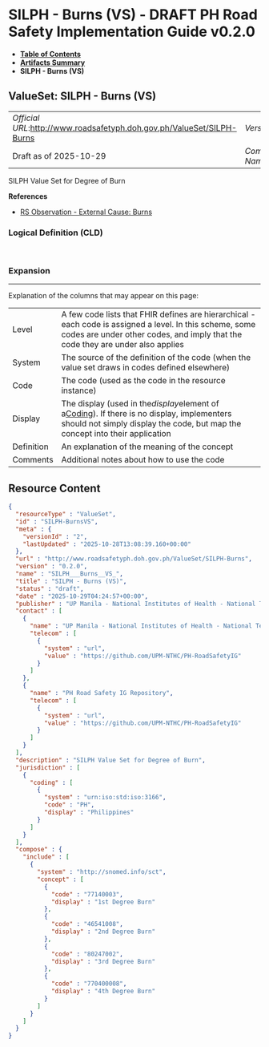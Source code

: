 # SILPH - Burns (VS) - DRAFT PH Road Safety Implementation Guide v0.2.0

* [**Table of Contents**](toc.md)
* [**Artifacts Summary**](artifacts.md)
* **SILPH - Burns (VS)**

## ValueSet: SILPH - Burns (VS) 

| | |
| :--- | :--- |
| *Official URL*:http://www.roadsafetyph.doh.gov.ph/ValueSet/SILPH-Burns | *Version*:0.2.0 |
| Draft as of 2025-10-29 | *Computable Name*:SILPH___Burns__VS_ |

 
SILPH Value Set for Degree of Burn 

 **References** 

* [RS Observation - External Cause: Burns](StructureDefinition-rs-observation-nature-burns.md)

### Logical Definition (CLD)

 

### Expansion

-------

 Explanation of the columns that may appear on this page: 

| | |
| :--- | :--- |
| Level | A few code lists that FHIR defines are hierarchical - each code is assigned a level. In this scheme, some codes are under other codes, and imply that the code they are under also applies |
| System | The source of the definition of the code (when the value set draws in codes defined elsewhere) |
| Code | The code (used as the code in the resource instance) |
| Display | The display (used in the*display*element of a[Coding](http://hl7.org/fhir/R4/datatypes.html#Coding)). If there is no display, implementers should not simply display the code, but map the concept into their application |
| Definition | An explanation of the meaning of the concept |
| Comments | Additional notes about how to use the code |



## Resource Content

```json
{
  "resourceType" : "ValueSet",
  "id" : "SILPH-BurnsVS",
  "meta" : {
    "versionId" : "2",
    "lastUpdated" : "2025-10-28T13:08:39.160+00:00"
  },
  "url" : "http://www.roadsafetyph.doh.gov.ph/ValueSet/SILPH-Burns",
  "version" : "0.2.0",
  "name" : "SILPH___Burns__VS_",
  "title" : "SILPH - Burns (VS)",
  "status" : "draft",
  "date" : "2025-10-29T04:24:57+00:00",
  "publisher" : "UP Manila - National Institutes of Health - National Telehealth Center",
  "contact" : [
    {
      "name" : "UP Manila - National Institutes of Health - National Telehealth Center",
      "telecom" : [
        {
          "system" : "url",
          "value" : "https://github.com/UPM-NTHC/PH-RoadSafetyIG"
        }
      ]
    },
    {
      "name" : "PH Road Safety IG Repository",
      "telecom" : [
        {
          "system" : "url",
          "value" : "https://github.com/UPM-NTHC/PH-RoadSafetyIG"
        }
      ]
    }
  ],
  "description" : "SILPH Value Set for Degree of Burn",
  "jurisdiction" : [
    {
      "coding" : [
        {
          "system" : "urn:iso:std:iso:3166",
          "code" : "PH",
          "display" : "Philippines"
        }
      ]
    }
  ],
  "compose" : {
    "include" : [
      {
        "system" : "http://snomed.info/sct",
        "concept" : [
          {
            "code" : "77140003",
            "display" : "1st Degree Burn"
          },
          {
            "code" : "46541008",
            "display" : "2nd Degree Burn"
          },
          {
            "code" : "80247002",
            "display" : "3rd Degree Burn"
          },
          {
            "code" : "770400008",
            "display" : "4th Degree Burn"
          }
        ]
      }
    ]
  }
}

```
